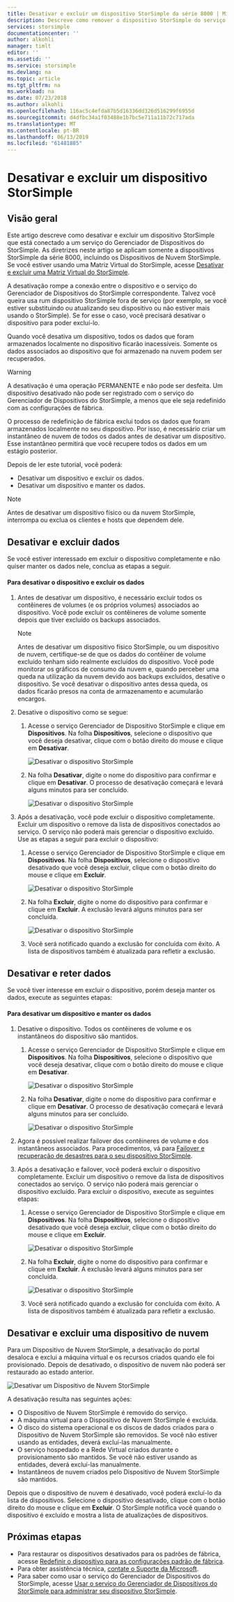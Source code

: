 ```yaml
---
title: Desativar e excluir um dispositivo StorSimple da série 8000 | Microsoft Docs
description: Descreve como remover o dispositivo StorSimple do serviço primeiro desativando-o e então excluindo-o.
services: storsimple
documentationcenter: ''
author: alkohli
manager: timlt
editor: ''
ms.assetid: ''
ms.service: storsimple
ms.devlang: na
ms.topic: article
ms.tgt_pltfrm: na
ms.workload: na
ms.date: 07/23/2018
ms.author: alkohli
ms.openlocfilehash: 116ac5c4efda87b5d16336dd326d516299f6955d
ms.sourcegitcommit: d4dfbc34a1f03488e1b7bc5e711a11b72c717ada
ms.translationtype: MT
ms.contentlocale: pt-BR
ms.lasthandoff: 06/13/2019
ms.locfileid: "61481885"
---
```

# <a name="deactivate-and-delete-a-storsimple-device"></a>Desativar e excluir um dispositivo StorSimple

## <a name="overview"></a>Visão geral

Este artigo descreve como desativar e excluir um dispositivo StorSimple que está conectado a um serviço do Gerenciador de Dispositivos do StorSimple. As diretrizes neste artigo se aplicam somente a dispositivos StorSimple da série 8000, incluindo os Dispositivos de Nuvem StorSimple. Se você estiver usando uma Matriz Virtual do StorSimple, acesse [Desativar e excluir uma Matriz Virtual do StorSimple](storsimple-virtual-array-deactivate-and-delete-device.md).

A desativação rompe a conexão entre o dispositivo e o serviço do Gerenciador de Dispositivos do StorSimple correspondente. Talvez você queira usa rum dispositivo StorSimple fora de serviço (por exemplo, se você estiver substituindo ou atualizando seu dispositivo ou não estiver mais usando o StorSimple). Se for esse o caso, você precisará desativar o dispositivo para poder excluí-lo.

Quando você desativa um dispositivo, todos os dados que foram armazenados localmente no dispositivo ficarão inacessíveis. Somente os dados associados ao dispositivo que foi armazenado na nuvem podem ser recuperados.

> [!WARNING]
> A desativação é uma operação PERMANENTE e não pode ser desfeita. Um dispositivo desativado não pode ser registrado com o serviço do Gerenciador de Dispositivos do StorSimple, a menos que ele seja redefinido com as configurações de fábrica.
>
> O processo de redefinição de fábrica exclui todos os dados que foram armazenados localmente no seu dispositivo. Por isso, é necessário criar um instantâneo de nuvem de todos os dados antes de desativar um dispositivo. Esse instantâneo permitirá que você recupere todos os dados em um estágio posterior.

Depois de ler este tutorial, você poderá:

* Desativar um dispositivo e excluir os dados.
* Desativar um dispositivo e manter os dados.

> [!NOTE]
> Antes de desativar um dispositivo físico ou da nuvem StorSimple, interrompa ou exclua os clientes e hosts que dependem dele.


## <a name="deactivate-and-delete-data"></a>Desativar e excluir dados

Se você estiver interessado em excluir o dispositivo completamente e não quiser manter os dados nele, conclua as etapas a seguir.

#### <a name="to-deactivate-the-device-and-delete-the-data"></a>Para desativar o dispositivo e excluir os dados

1. Antes de desativar um dispositivo, é necessário excluir todos os contêineres de volumes (e os próprios volumes) associados ao dispositivo. Você pode excluir os contêineres de volume somente depois que tiver excluído os backups associados.

    > [!NOTE]
    > Antes de desativar um dispositivo físico StorSimple, ou um dispositivo de nuvem, certifique-se de que os dados do contêiner de volume excluído tenham sido realmente excluídos do dispositivo. Você pode monitorar os gráficos de consumo da nuvem e, quando perceber uma queda na utilização da nuvem devido aos backups excluídos, desative o dispositivo. Se você desativar o dispositivo antes dessa queda, os dados ficarão presos na conta de armazenamento e acumularão encargos.

2. Desative o dispositivo como se segue:
   
   1. Acesse o serviço Gerenciador de Dispositivo StorSimple e clique em **Dispositivos**. Na folha **Dispositivos**, selecione o dispositivo que você deseja desativar, clique com o botão direito do mouse e clique em **Desativar**.

        ![Desativar o dispositivo StorSimple](./media/storsimple-8000-deactivate-and-delete-device/deactivate1.png)
   2. Na folha **Desativar**, digite o nome do dispositivo para confirmar e clique em **Desativar**. O processo de desativação começará e levará alguns minutos para ser concluído.

        ![Desativar o dispositivo StorSimple](./media/storsimple-8000-deactivate-and-delete-device/deactivate2.png)

3. Após a desativação, você pode excluir o dispositivo completamente. Excluir um dispositivo o remove da lista de dispositivos conectados ao serviço. O serviço não poderá mais gerenciar o dispositivo excluído. Use as etapas a seguir para excluir o dispositivo:
   
   1. Acesse o serviço Gerenciador de Dispositivo StorSimple e clique em **Dispositivos**. Na folha **Dispositivos**, selecione o dispositivo desativado que você deseja excluir, clique com o botão direito do mouse e clique em **Excluir**.

        ![Desativar o dispositivo StorSimple](./media/storsimple-8000-deactivate-and-delete-device/deactivate5.png)
   2. Na folha **Excluir**, digite o nome do dispositivo para confirmar e clique em **Excluir**. A exclusão levará alguns minutos para ser concluída.

        ![Desativar o dispositivo StorSimple](./media/storsimple-8000-deactivate-and-delete-device/deactivate6.png)
   3. Você será notificado quando a exclusão for concluída com êxito. A lista de dispositivos também é atualizada para refletir a exclusão.

## <a name="deactivate-and-retain-data"></a>Desativar e reter dados

Se você tiver interesse em excluir o dispositivo, porém deseja manter os dados, execute as seguintes etapas:

#### <a name="to-deactivate-a-device-and-retain-the-data"></a>Para desativar um dispositivo e manter os dados
1. Desative o dispositivo. Todos os contêineres de volume e os instantâneos do dispositivo são mantidos.
   
   1. Acesse o serviço Gerenciador de Dispositivo StorSimple e clique em **Dispositivos**. Na folha **Dispositivos**, selecione o dispositivo que você deseja desativar, clique com o botão direito do mouse e clique em **Desativar**.

         ![Desativar o dispositivo StorSimple](./media/storsimple-8000-deactivate-and-delete-device/deactivate1.png)
   2. Na folha **Desativar**, digite o nome do dispositivo para confirmar e clique em **Desativar**. O processo de desativação começará e levará alguns minutos para ser concluído.

         ![Desativar o dispositivo StorSimple](./media/storsimple-8000-deactivate-and-delete-device/deactivate2.png)
2. Agora é possível realizar failover dos contêineres de volume e dos instantâneos associados. Para procedimentos, vá para [Failover e recuperação de desastres para o seu dispositivo StorSimple](storsimple-8000-device-failover-disaster-recovery.md).
3. Após a desativação e failover, você poderá excluir o dispositivo completamente. Excluir um dispositivo o remove da lista de dispositivos conectados ao serviço. O serviço não poderá mais gerenciar o dispositivo excluído. Para excluir o dispositivo, execute as seguintes etapas:
   
   1. Acesse o serviço Gerenciador de Dispositivo StorSimple e clique em **Dispositivos**. Na folha **Dispositivos**, selecione o dispositivo desativado que você deseja excluir, clique com o botão direito do mouse e clique em **Excluir**.

       ![Desativar o dispositivo StorSimple](./media/storsimple-8000-deactivate-and-delete-device/deactivate5.png)
   2. Na folha **Excluir**, digite o nome do dispositivo para confirmar e clique em **Excluir**. A exclusão levará alguns minutos para ser concluída.

       ![Desativar o dispositivo StorSimple](./media/storsimple-8000-deactivate-and-delete-device/deactivate6.png)
   3. Você será notificado quando a exclusão for concluída com êxito. A lista de dispositivos também é atualizada para refletir a exclusão.

     
## <a name="deactivate-and-delete-a-cloud-appliance"></a>Desativar e excluir uma dispositivo de nuvem

Para um Dispositivo de Nuvem StorSimple, a desativação do portal desaloca e exclui a máquina virtual e os recursos criados quando ele foi provisionado. Depois de desativado, o dispositivo de nuvem não poderá ser restaurado ao estado anterior.

![Desativar um Dispositivo de Nuvem StorSimple](./media/storsimple-8000-deactivate-and-delete-device/deactivate7.png)

A desativação resulta nas seguintes ações:

* O Dispositivo de Nuvem StorSimple é removido do serviço.
* A máquina virtual para o Dispositivo de Nuvem StorSimple é excluída.
* O disco do sistema operacional e os discos de dados criados para o Dispositivo de Nuvem StorSimple são removidos. Se você não estiver usando as entidades, deverá excluí-las manualmente.
* O serviço hospedado e a Rede Virtual criados durante o provisionamento são mantidos. Se você não estiver usando as entidades, deverá excluí-las manualmente.
* Instantâneos de nuvem criados pelo Dispositivo de Nuvem StorSimple são mantidos.

Depois que o dispositivo de nuvem é desativado, você poderá excluí-lo da lista de dispositivos. Selecione o dispositivo desativado, clique com o botão direito do mouse e clique em **Excluir**. O StorSimple notifica você quando o dispositivo é excluído e mostra a lista de atualizações de dispositivos.

## <a name="next-steps"></a>Próximas etapas

* Para restaurar os dispositivos desativados para os padrões de fábrica, acesse [Redefinir o dispositivo para as configurações padrão de fábrica](storsimple-8000-manage-device-controller.md#reset-the-device-to-factory-default-settings).
* Para obter assistência técnica, [contate o Suporte da Microsoft](storsimple-8000-contact-microsoft-support.md).
* Para saber como usar o serviço do Gerenciador de Dispositivos do StorSimple, acesse [Usar o serviço do Gerenciador de Dispositivos do StorSimple para administrar seu dispositivo StorSimple](storsimple-8000-manager-service-administration.md).


